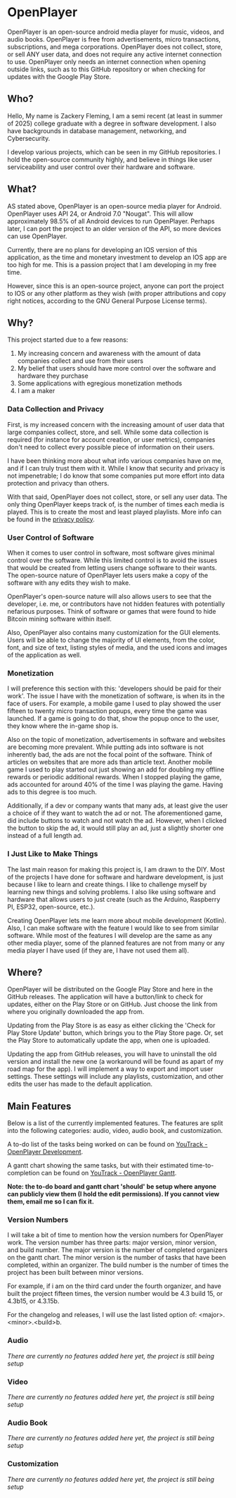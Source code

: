 # OpenPlayer

OpenPlayer is an open-source android media player for music, videos, and audio books. OpenPlayer is free from advertisements, micro transactions, subscriptions, and mega corporations. OpenPlayer does not collect, store, or sell ANY user data, and does not require any active internet connection to use. OpenPlayer only needs an internet connection when opening outside links, such as to this GitHub repository or when checking for updates with the Google Play Store.


## Who?

Hello, My name is Zackery Fleming, I am a semi recent (at least in summer of 2025) college graduate with a degree in software development. I also have backgrounds in database management, networking, and Cybersecurity.

I develop various projects, which can be seen in my GitHub repositories. I hold the open-source community highly, and believe in things like user serviceability and user control over their hardware and software.


## What?

AS stated above, OpenPlayer is an open-source media player for Android. OpenPlayer uses API 24, or Android 7.0 "Nougat". This will allow approximately 98.5% of all Android devices to run OpenPlayer. Perhaps later, I can port the project to an older version of the API, so more devices can use OpenPlayer.

Currently, there are no plans for developing an IOS version of this application, as the time and monetary investment to develop an IOS app are too high for me. This is a passion project that I am developing in my free time.

However, since this is an open-source project, anyone can port the project to IOS or any other platform as they wish (with proper attributions and copy right notices, according to the GNU General Purpose License terms).


## Why?

This project started due to a few reasons: 

1. My increasing concern and awareness with the amount of data companies collect and use from their users
2. My belief that users should have more control over the software and hardware they purchase
3. Some applications with egregious monetization methods
4. I am a maker

### Data Collection and Privacy

First, is my increased concern with the increasing amount of user data that large companies collect, store, and sell. While some data collection is required (for instance for account creation, or user metrics), companies don't need to collect every possible piece of information on their users. 

I have been thinking more about what info various companies have on me, and if I can truly trust them with it. While I know that security and privacy is not impenetrable; I do know that some companies put more effort into data protection and privacy than others.

With that said, OpenPlayer does not collect, store, or sell any user data. The only thing OpenPlayer keeps track of, is the number of times each media is played. This is to create the most and least played playlists. More info can be found in the [privacy policy](https://github.com/Zack-Fleming/OpenPlayer/blob/master/PRIVACY.md).

### User Control of Software

When it comes to user control in software, most software gives minimal control over the software. While this limited control is to avoid the issues that would be created from letting users change software to their wants. The open-source nature of OpenPlayer lets users make a copy of the software with any edits they wish to make. 

OpenPlayer's open-source nature will also allows users to see that the developer, i.e. me, or contributors have not hidden features with potentially nefarious purposes. Think of software or games that were found to hide Bitcoin mining software within itself. 

Also, OpenPlayer also contains many customization for the GUI elements. Users will be able to change the majority of UI elements, from the color, font, and size of text, listing styles of media, and the used icons and images of the application as well. 

### Monetization

I will preference this section with this: 'developers should be paid for their work'. The issue I have with the monetization of software, is when its in the face of users. For example, a mobile game I used to play showed the user fifteen to twenty micro transaction popups, every time the game was launched. If a game is going to do that, show the popup once to the user, they know where the in-game shop is. 

Also on the topic of monetization, advertisements in software and websites are becoming more prevalent. While putting ads into software is not inherently bad, the ads are not the focal point of the software. Think of articles on websites that are more ads than article text. Another mobile game I used to play started out just showing an add for doubling my offline rewards or periodic additional rewards. When I stopped playing the game, ads accounted for around 40% of the time I was playing the game. Having ads to this degree is too much. 

Additionally, if a dev or company wants that many ads, at least give the user a choice of if they want to watch the ad or not. The aforementioned game, did include buttons to watch and not watch the ad. However, when I clicked the button to skip the ad, it would still play an ad, just a slightly shorter one instead of a full length ad.

### I Just Like to Make Things

The last main reason for making this project is, I am drawn to the DIY. Most of the projects I have done for software and hardware development, is just because I like to learn and create things. I like to challenge myself by learning new things and solving problems. I also like using software and hardware that allows users to just create (such as the Arduino, Raspberry PI, ESP32, open-source, etc.).

Creating OpenPlayer lets me learn more about mobile development (Kotlin). Also, I can make software with the feature I would like to see from similar software. While most of the features I will develop are the same as any other media player, some of the planned features are not from many or any media player I have used (if they are, I have not used them all).


## Where?

OpenPlayer will be distributed on the Google Play Store and here in the GitHub releases. The application will have a button/link to check for updates, either on the Play Store or on GitHub. Just choose the link from where you originally downloaded the app from.

Updating from the Play Store is as easy as either clicking the 'Check for Play Store Update' button, which brings you to the Play Store page. Or, set the Play Store to automatically update the app, when one is uploaded.

Updating the app from GitHub releases, you will have to uninstall the old version and install the new one (a workaround will be found as apart of my road map for the app). I will implement a way to export and import user settings. These settings will include any playlists, customization, and other edits the user has made to the default application.


## Main Features

Below is a list of the currently implemented features. The features are split into the following categories: audio, video, audio book, and customization.

A to-do list of the tasks being worked on can be found on [YouTrack - OpenPlayer Development](https://openplayer.youtrack.cloud/agiles/194-1/current).

A gantt chart showing the same tasks, but with their estimated time-to-completion can be found on [YouTrack - OpenPlayer Gantt](https://openplayer.youtrack.cloud/gantt-charts/212-1).

**Note: the to-do board and gantt chart 'should' be setup where anyone can publicly view them (I hold the edit permissions). If you cannot view them, email me so I can fix it.**

### Version Numbers

I will take a bit of time to mention how the version numbers for OpenPlayer work. The version number has three parts: major version, minor version, and build number. The major version is the number of completed organizers on the gantt chart. The minor version is the number of tasks that have been completed, within an organizer. The build number is the number of times the project has been built between minor versions.

For example, if i am on the third card under the fourth organizer, and have built the project fifteen times, the version number would be 4.3 build 15, or 4.3b15, or 4.3.15b.

For the changelog and releases, I will use the last listed option of: \<major\>.\<minor\>.\<build\>b.

### Audio

*There are currently no features added here yet, the project is still being setup*

### Video

*There are currently no features added here yet, the project is still being setup*

### Audio Book

*There are currently no features added here yet, the project is still being setup*

### Customization

*There are currently no features added here yet, the project is still being setup*
